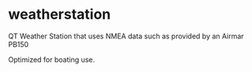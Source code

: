 weatherstation
==============

QT Weather Station that uses NMEA data such as provided by an Airmar PB150

Optimized for boating use.
